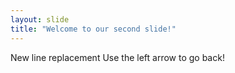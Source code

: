 ```yaml
---
layout: slide
title: "Welcome to our second slide!"
---
```

New line replacement
Use the left arrow to go back!
